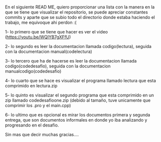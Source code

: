En el siguiente READ ME, quiero proporcionar una lista con la manera en la que se tiene que visualizar el repositorio, se puede apreciar constantes commits y aparte que se subio todo el directorio donde estaba haciendo el trabajo, me equivoque ahi perdon :(

1- lo primero que se tiene que hacer es ver el video (https://youtu.be/WQIYB7gXFfU)

2- lo segundo es leer la documentacion llamada codigo(lectura), seguida con la documentacion manual(codelectura)

3- lo tercero que ha de hacerse es leer la documentacion llamada codigo(codedesafio), seguida con la documentacion manualcodigo(codedesafio)

4- lo cuarto que se hace es visualizar el programa llamado lectura que esta comprimido en lectura.zip

5- lo quinto es visualizar el segundo programa que esta comprimido en un zip llamado codedesafioone.zip (debido al tamaño, tuve unicamente que comprimir los .pro y el main.cpp)

6- lo ultimo que es opcional es mirar los documentos primera y segunda entrega, que son documentos informales en donde yo iba analizando y progresando en el desafio.

Sin mas que decir muchas gracias....
